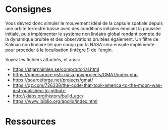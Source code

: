 
# Consignes

Vous devrez donc simuler le mouvement idéal de la capsule spatiale depuis une orbite terrestre basse avec des conditions initiales émulant la poussée initiale, puis implémenter le système non linéaire global rendant compte de la dynamique bruitée et des observations bruitées également.  Un filtre de Kalman non linéaire tel que conçu par la NASA sera ensuite implémenté pour procéder à la localisation (intègre !) de l'engin.

Voyez les fichiers attachés, et aussi
- https://stjarnhimlen.se/comp/tutorial.html
- https://opensource.gsfc.nasa.gov/projects/GMAT/index.php
- https://sourceforge.net/projects/gmat/
- https://qz.com/726338/the-code-that-took-america-to-the-moon-was-just-published-to-github-
- http://klabs.org/history/build_agc/
- https://www.ibiblio.org/apollo/index.html

# Ressources